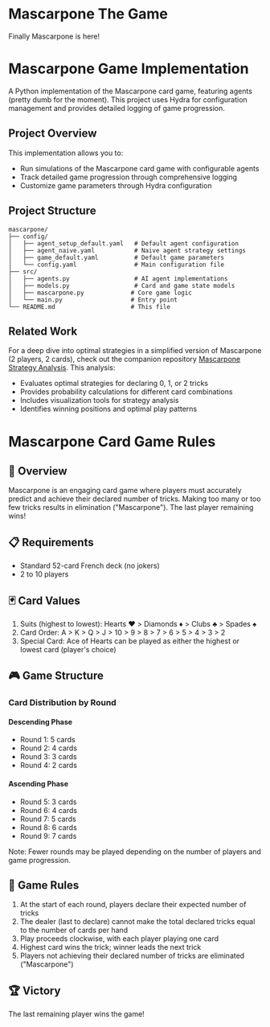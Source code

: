 # Mascarpone The Game

Finally Mascarpone is here!

# Mascarpone Game Implementation

A Python implementation of the Mascarpone card game, featuring agents (pretty dumb for the moment). This project uses Hydra for configuration management and provides detailed logging of game progression.

## Project Overview

This implementation allows you to:

- Run simulations of the Mascarpone card game with configurable  agents
- Track detailed game progression through comprehensive logging
- Customize game parameters through Hydra configuration

## Project Structure

```
mascarpone/
├── config/
│   ├── agent_setup_default.yaml   # Default agent configuration
│   ├── agent_naive.yaml           # Naive agent strategy settings
│   ├── game_default.yaml          # Default game parameters
│   └── config.yaml                # Main configuration file
├── src/
│   ├── agents.py                  # AI agent implementations
│   ├── models.py                  # Card and game state models
│   ├── mascarpone.py             # Core game logic
│   └── main.py                   # Entry point
└── README.md                     # This file
```

## Related Work

For a deep dive into optimal strategies in a simplified version of Mascarpone (2 players, 2 cards), check out the companion repository [Mascarpone Strategy Analysis](https://github.com/danielelotito/mascarpone). This analysis:

- Evaluates optimal strategies for declaring 0, 1, or 2 tricks
- Provides probability calculations for different card combinations
- Includes visualization tools for strategy analysis
- Identifies winning positions and optimal play patterns

# Mascarpone Card Game Rules

## 🎴 Overview

Mascarpone is an engaging card game where players must accurately predict and achieve their declared number of tricks. Making too many or too few tricks results in elimination ("Mascarpone"). The last player remaining wins!

## 📋 Requirements

- Standard 52-card French deck (no jokers)
- 2 to 10 players

## 🃏 Card Values

1. Suits (highest to lowest): Hearts ♥️ > Diamonds ♦️ > Clubs ♣️ > Spades ♠️
2. Card Order: A > K > Q > J > 10 > 9 > 8 > 7 > 6 > 5 > 4 > 3 > 2
3. Special Card: Ace of Hearts can be played as either the highest or lowest card (player's choice)

## 🎮 Game Structure

### Card Distribution by Round

#### Descending Phase

- Round 1: 5 cards
- Round 2: 4 cards
- Round 3: 3 cards
- Round 4: 2 cards

#### Ascending Phase

- Round 5: 3 cards
- Round 6: 4 cards
- Round 7: 5 cards
- Round 8: 6 cards
- Round 9: 7 cards

Note: Fewer rounds may be played depending on the number of players and game progression.

## 📜 Game Rules

1. At the start of each round, players declare their expected number of tricks
2. The dealer (last to declare) cannot make the total declared tricks equal to the number of cards per hand
3. Play proceeds clockwise, with each player playing one card
4. Highest card wins the trick; winner leads the next trick
5. Players not achieving their declared number of tricks are eliminated ("Mascarpone")

## 🏆 Victory

The last remaining player wins the game!
